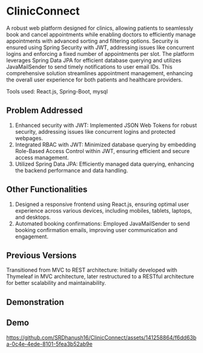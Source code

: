 # ClinicConnect

A robust web platform designed for clinics, allowing patients to seamlessly book and cancel appointments while enabling doctors to efficiently manage appointments with advanced sorting and filtering options. Security is ensured using Spring Security with JWT, addressing issues like concurrent logins and enforcing a fixed number of appointments per slot. The platform leverages Spring Data JPA for efficient database querying and utilizes JavaMailSender to send timely notifications to user email IDs. This comprehensive solution streamlines appointment management, enhancing the overall user experience for both patients and healthcare providers.


Tools used: React.js, Spring-Boot, mysql

## Problem Addressed

1) Enhanced security with JWT: Implemented JSON Web Tokens for robust security, addressing issues like concurrent logins and protected webpages.
2) Integrated RBAC with JWT: Minimized database querying by embedding Role-Based Access Control within JWT, ensuring efficient and secure access management.
3) Utilized Spring Data JPA: Efficiently managed data querying, enhancing the backend performance and data handling.

## Other Functionalities
1) Designed a responsive frontend using React.js, ensuring optimal user experience across various devices, including mobiles, tablets, laptops, and desktops.
2) Automated booking confirmations: Employed JavaMailSender to send booking confirmation emails, improving user communication and engagement.

## Previous Versions
Transitioned from MVC to REST architecture: Initially developed with Thymeleaf in MVC architecture, later restructured to a RESTful architecture for better scalability and maintainability.

## Demonstration

## Demo
https://github.com/SRDhanush16/ClinicConnect/assets/141258864/f6dd63ba-0c4e-4ede-8101-5fea3b52ab9e


